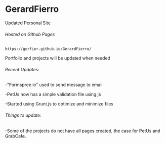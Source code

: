 # GerardFierro 
Updated Personal Site 

###### Hosted on Github Pages
`https://gerfier.github.io/GerardFierro/`

Portfolio and projects will be updated when needed

###### Recent Updates:
-"Formspree.io" used to send message to email

-PetUs now has a simple validation file using  js

-Started using Grunt.js to optimize and minimize files


###### Things to update:

-Some of the projects do not have all pages created, the case for PetUs and GrabCafe.



